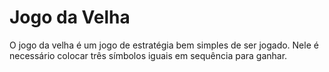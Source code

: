 # Jogo da Velha

O jogo da velha é um jogo de estratégia bem simples de ser jogado.
Nele é necessário colocar três símbolos iguais em sequência para ganhar.